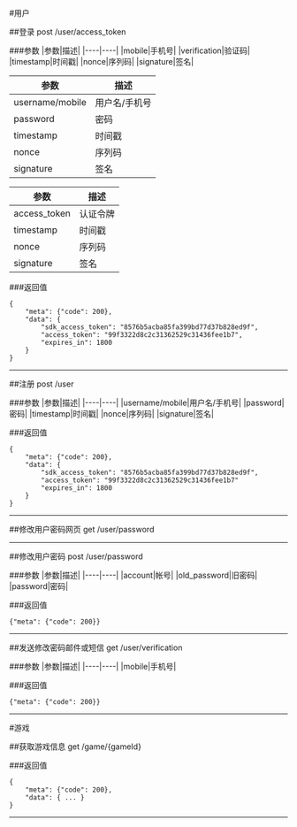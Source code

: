 #用户

##登录 post /user/access_token

###参数
|参数|描述|
|----|----|
|mobile|手机号|
|verification|验证码|
|timestamp|时间戳|
|nonce|序列码|
|signature|签名|

|参数|描述|
|----|----|
|username/mobile|用户名/手机号|
|password|密码|
|timestamp|时间戳|
|nonce|序列码|
|signature|签名|

|参数|描述|
|----|----|
|access_token|认证令牌|
|timestamp|时间戳|
|nonce|序列码|
|signature|签名|

###返回值
```
{
	"meta": {"code": 200},
	"data": {
		"sdk_access_token": "8576b5acba85fa399bd77d37b828ed9f",
		"access_token": "99f3322d8c2c31362529c31436fee1b7",
		"expires_in": 1800
	}
}
```
---

##注册 post /user

###参数
|参数|描述|
|----|----|
|username/mobile|用户名/手机号|
|password|密码|
|timestamp|时间戳|
|nonce|序列码|
|signature|签名|

###返回值
```
{
	"meta": {"code": 200},
	"data": {
		"sdk_access_token": "8576b5acba85fa399bd77d37b828ed9f",
		"access_token": "99f3322d8c2c31362529c31436fee1b7"
		"expires_in": 1800
	}
}
```

---

##修改用户密码网页 get /user/password

---

##修改用户密码 post /user/password

###参数
|参数|描述|
|----|----|
|account|帐号|
|old_password|旧密码|
|password|密码|

###返回值
```
{"meta": {"code": 200}}
```

---

##发送修改密码邮件或短信 get /user/verification

###参数
|参数|描述|
|----|----|
|mobile|手机号|

###返回值
```
{"meta": {"code": 200}}
```

---
#游戏

##获取游戏信息 get /game/{gameId}

###返回值
```
{
	"meta": {"code": 200},
	"data": { ... }
}
```
---

